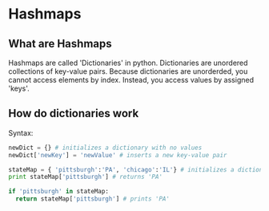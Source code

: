 # Hashmaps

## What are Hashmaps
Hashmaps are called 'Dictionaries' in python. </n>
Dictionaries are unordered collections of key-value pairs. </n>
Because dictionaries are unorderded, you cannot access elements by index. Instead, you access values by assigned 'keys'. 

## How do dictionaries work
Syntax:
```python
newDict = {} # initializes a dictionary with no values
newDict['newKey'] = 'newValue' # inserts a new key-value pair

stateMap = { 'pittsburgh':'PA', 'chicago':'IL'} # initializes a dictionary with predefined values
print stateMap['pittsburgh'] # returns 'PA'

if 'pittsburgh' in stateMap:
  return stateMap['pittsburgh'] # prints 'PA'

```
